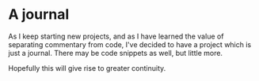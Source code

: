 # A journal

As I keep starting new projects, and as I have learned the value of separating commentary from code, I've decided to have a project which is just a journal. There may be code snippets as well, but little more.

Hopefully this will give rise to greater continuity.

